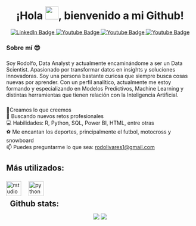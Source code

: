 <h1 align="center">¡Hola <img src="https://media.giphy.com/media/hvRJCLFzcasrR4ia7z/giphy.gif" width="35">, bienvenido a mi Github!</h1>

<div id="badges", align="center">
<a href="https://www.linkedin.com/in/rodolivaresa/">
  <img src="https://img.shields.io/badge/LinkedIn-blue?style=for-the-badge&logo=linkedin&logoColor=white" alt="LinkedIn Badge"/>
</a>
  <a href="mailto:rodolivares1@gmail.com">
  <img src="https://img.shields.io/badge/Gmail-white?style=for-the-badge&logo=gmail&logoColor=red" alt="Youtube Badge"/>
</a>
<a href="https://www.instagram.com/fitolivares/">
  <img src="https://img.shields.io/badge/Instagram-red?style=for-the-badge&logo=instagram&logoColor=white" alt="Youtube Badge"/>
</a>
<a href="">
<img src="https://img.shields.io/badge/YouTube-%23FF0000.svg?style=for-the-badge&logo=YouTube&logoColor=white" alt="Youtube Badge"/>
</a>
  
</div>

<h3 align="left">Sobre mí 😎 </h3>

###

<p align="left">Soy Rodolfo, Data Analyst y actualmente encaminándome a ser un Data Scientist. Apasionado por transformar datos en insights y soluciones innovadoras. Soy una persona bastante curiosa que siempre busca cosas nuevas por aprender. Con un perfil analítico, actualmente me estoy formando y especializando en Modelos Predictivos, Machine Learning y distintas herramientas que tienen relación con la Inteligencia Artificial.</p>

###

<p align="left">🚀Creamos lo que creemos <br>🎯 Buscando nuevos retos profesionales<br>💻 Habilidades: R, Python, SQL, Power BI, HTML, entre otras<br>⚽ Me encantan los deportes, principalmente el futbol, motocross y snowboard <br>📫 Puedes preguntarme lo que sea: <a href="mailto:yijie0575@gmail.com">rodolivares1@gmail.com</a> </p>

###

<h2 align="left">Más utilizados:</h2>

###

<div align="left">
  <img src="https://cdn.jsdelivr.net/gh/devicons/devicon/icons/rstudio/rstudio-original.svg" height="40" alt="rstudio logo"  />
  <img width="12" />
  <img src="https://cdn.jsdelivr.net/gh/devicons/devicon/icons/python/python-original.svg" height="40" alt="python logo"  />
</div>

<div align="center">
<h2 align="left" style="margin: 5px 10px;">Github stats:</h2> 

[![](https://github-readme-stats.vercel.app/api?username=rolivaresIA&show_icons=true&theme=tokyonight&hide_border=true&locale=en)](https://github.com/rolivaresIA)
[![](https://github-readme-streak-stats.herokuapp.com/?user=rolivaresIA&theme=material-palenight)](https://github.com/Elanza-48)
</div>
